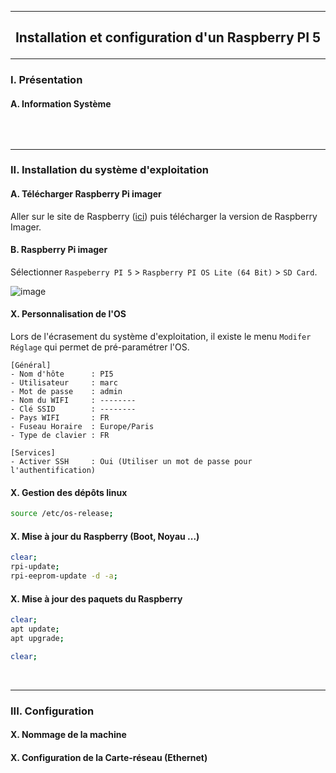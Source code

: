 ------------------------------------------------------------------------------------------------------------------------------------------------------------------------------------------
## <p align='center'> Installation et configuration d'un Raspberry PI 5</p>

------------------------------------------------------------------------------------------------------------------------------------------------------------------------------------------
### I. Présentation
#### A. Information Système
```
```



<br />

------------------------------------------------------------------------------------------------------------------------------------------------------------------------------------------
### II. Installation du système d'exploitation
#### A. Télécharger Raspberry Pi imager
Aller sur le site de Raspberry ([ici](https://www.raspberrypi.com/software/)) puis télécharger la version de Raspberry Imager.

#### B. Raspberry Pi imager
Sélectionner  `Raspeberry PI 5` > `Raspberry PI OS Lite (64 Bit)` > `SD Card`.

![image](https://github.com/user-attachments/assets/2038da19-2744-4359-abc3-f29c5c1aeed5)

#### X. Personnalisation de l'OS
Lors de l'écrasement du système d'exploitation, il existe le menu `Modifer Réglage` qui permet de pré-paramétrer l'OS.

```
[Général]
- Nom d'hôte      : PI5
- Utilisateur     : marc
- Mot de passe    : admin
- Nom du WIFI     : --------
- Clé SSID        : --------
- Pays WIFI       : FR
- Fuseau Horaire  : Europe/Paris
- Type de clavier : FR

[Services]
- Activer SSH     : Oui (Utiliser un mot de passe pour l'authentification)
```

#### X. Gestion des dépôts linux 

```bash
source /etc/os-release;
```
 
#### X. Mise à jour du Raspberry (Boot, Noyau ...)
```bash
clear;
rpi-update;
rpi-eeprom-update -d -a;
```
#### X. Mise à jour des paquets du Raspberry
```bash
clear;
apt update;
apt upgrade;
```


```bash
clear;
```



<br />

------------------------------------------------------------------------------------------------------------------------------------------------------------------------------------------
### III. Configuration
#### X. Nommage de la machine
#### X. Configuration de la Carte-réseau (Ethernet)


